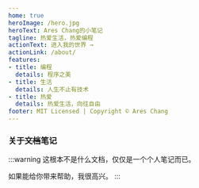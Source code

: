```yaml
---
home: true
heroImage: /hero.jpg
heroText: Ares Chang的小笔记
tagline: 热爱生活，热爱编程
actionText: 进入我的世界 →
actionLink: /about/
features:
- title: 编程
  details: 程序之美
- title: 生活
  details: 人生不止有技术
- title: 热爱
  details: 热爱生活，向往自由
footer: MIT Licensed | Copyright © Ares Chang
---
```


### 关于~~文档~~笔记

:::warning
这根本不是什么文档，仅仅是一个个人笔记而已。

如果能给你带来帮助，我很高兴。
:::